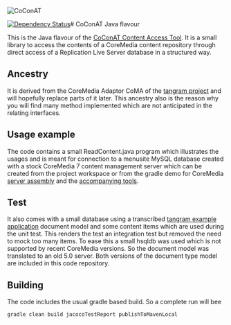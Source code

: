 ![CoConAT](http://coconat.divshot.io/coconat-small.png)

[![Dependency Status](https://www.versioneye.com/user/projects/554fbbe8f7db0da74e000154/badge.svg?style=flat)](https://www.versioneye.com/user/projects/554fbbe8f7db0da74e000154)# CoConAT Java flavour

This is the Java flavour of the [CoConAT Content Access Tool](http://coconat.divshot.io/). 
It is a small library to access the contents of a CoreMedia content repository through 
direct access of  a Replication Live Server database in a structured way.

## Ancestry

It is derived from the CoreMedia Adaptor CoMA of the [tangram project](https://github.com/mgoellnitz/tangram) 
and will hopefully replace parts of it later. This ancestry also is the reason why 
you will find many method implemented which are not anticipated in the relating interfaces.

## Usage example

The code contains a small ReadContent.java program which illustrates the usages and 
is meant for connection to a menusite MySQL database created with a stock CoreMedia 7 
content management server which can be created from the project workspace or from 
the gradle demo for CoreMedia [server assembly](https://github.com/mgoellnitz/cm-cms-webapp) 
and the [accompanying tools](https://github.com/mgoellnitz/cm-cms-tools).

## Test

It also comes with a small database using a transcribed [tangram example 
application](https://github.com/mgoellnitz/tangram-examples) document model and 
some content items which are used during the unit test. This renders the test an 
integration test but removed the need to mock too many items. To ease this a small 
hsqldb was used which is not supported by recent CoreMedia versions. So the document 
model was translated to an old 5.0 server. Both versions of the document type model 
are included in this code repository.

## Building

The code includes the usual gradle based build. So a complete run will bee

```
gradle clean build jacocoTestReport publishToMavenLocal
```
